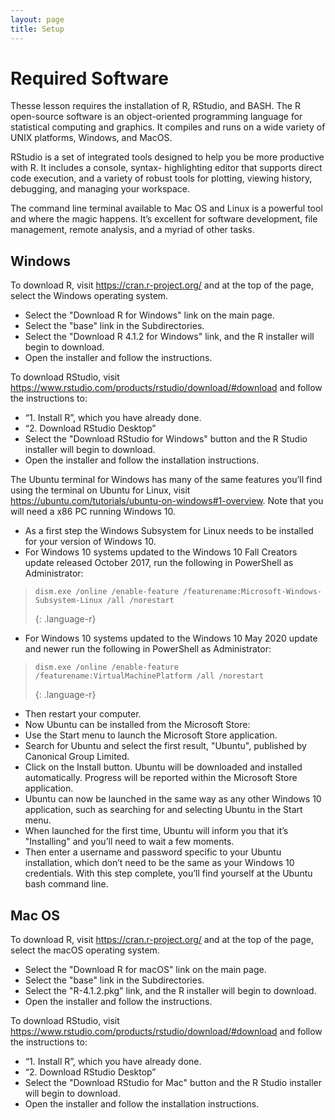 ```yaml
---
layout: page
title: Setup
---
```


# Required Software

Thesse lesson requires the installation of R, RStudio, and BASH. The R open-source software is an object-oriented programming language for statistical computing and graphics. It compiles and runs on a wide variety of UNIX platforms, Windows, 
and MacOS. 

RStudio is a set of integrated tools designed to help you be more productive with R. It includes a console, syntax-
highlighting editor that supports direct code execution, and a variety of robust tools for plotting, viewing history, debugging, and managing your workspace.

The command line terminal available to Mac OS and Linux is a powerful tool and where the magic happens. It’s excellent for software development, file management, remote analysis, and a myriad of other tasks.

 ## Windows
 To download R, visit https://cran.r-project.org/ and at the top of the page, select the Windows operating system.
 - Select the "Download R for Windows" link on the main page.
 - Select the "base" link in the Subdirectories.
 - Select the "Download R 4.1.2 for Windows" link, and the R installer will begin to download. 
 - Open the installer and follow the instructions.

 To download RStudio, visit https://www.rstudio.com/products/rstudio/download/#download and follow the instructions to:
 - “1. Install R”, which you have already done.
 - “2. Download RStudio Desktop”
 - Select the "Download RStudio for Windows" button and the R Studio installer will begin to download.
 - Open the installer and follow the installation instructions.

 The Ubuntu terminal for Windows has many of the same features you’ll find using the terminal on Ubuntu for Linux, visit https://ubuntu.com/tutorials/ubuntu-on-windows#1-overview. Note that you will need a x86 PC running Windows 10.
 - As a first step the Windows Subsystem for Linux needs to be installed for your version of Windows 10.
 - For Windows 10 systems updated to the Windows 10 Fall Creators update released October 2017, run the following in PowerShell as Administrator: 
 > ~~~
 > dism.exe /online /enable-feature /featurename:Microsoft-Windows-Subsystem-Linux /all /norestart
 > ~~~
 > {: .language-r}
 - For Windows 10 systems updated to the Windows 10 May 2020 update and newer run the following in PowerShell as Administrator: 
 > ~~~
 > dism.exe /online /enable-feature /featurename:VirtualMachinePlatform /all /norestart
 > ~~~
 > {: .language-r}
 - Then restart your computer.
 - Now Ubuntu can be installed from the Microsoft Store:
 - Use the Start menu to launch the Microsoft Store application.
 - Search for Ubuntu and select the first result, "Ubuntu", published by Canonical Group Limited.
 - Click on the Install button. Ubuntu will be downloaded and installed automatically. Progress will be reported within the Microsoft Store application.
 - Ubuntu can now be launched in the same way as any other Windows 10 application, such as searching for and selecting Ubuntu in the Start menu.
 - When launched for the first time, Ubuntu will inform you that it’s "Installing" and you’ll need to wait a few moments. 
 - Then enter a username and password specific to your Ubuntu installation, which don’t need to be the same as your Windows 10 credentials. With this step complete, you’ll find yourself at the Ubuntu bash command line.


 ## Mac OS
 To download R, visit https://cran.r-project.org/ and at the top of the page, select the macOS operating system.
 - Select the "Download R for macOS" link on the main page.
 - Select the "base" link in the Subdirectories.
 - Select the "R-4.1.2.pkg" link, and the R installer will begin to download. 
 - Open the installer and follow the instructions.

 To download RStudio, visit https://www.rstudio.com/products/rstudio/download/#download and follow the instructions to:
 - “1. Install R”, which you have already done.
 - “2. Download RStudio Desktop”
 - Select the "Download RStudio for Mac" button and the R Studio installer will begin to download.
 - Open the installer and follow the installation instructions.